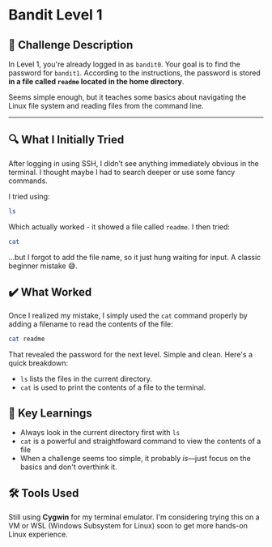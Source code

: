# Bandit Level 1

## 📝 **Challenge Description**  

In Level 1, you're already logged in as `bandit0`. Your goal is to find the password for `bandit1`. According to the instructions, the password is stored **in a file called `readme` located in the home directory**.  

Seems simple enough, but it teaches some basics about navigating the Linux file system and reading files from the command line.

---

## 🔍 **What I Initially Tried**  

After logging in using SSH, I didn’t see anything immediately obvious in the terminal. I thought maybe I had to search deeper or use some fancy commands.

I tried using:
```bash
ls
```
Which actually worked - it showed a file called `readme`.
I then tried: 
```bash
cat
```
...but I forgot to add the file name, so it just hung waiting for input. A classic beginner mistake 😅.

## ✔️ What Worked

Once I realized my mistake, I simply used the `cat` command properly by adding a filename to read the contents of the file:
```bash
cat readme
```

That revealed the password for the next level. Simple and clean.
Here's a quick breakdown:
- `ls` lists the files in the current directory.
- `cat` is used to print the contents of a file to the terminal.

## 🧠 Key Learnings
- Always look in the current directory first with `ls`
- `cat` is a powerful and straightfoward command to view the contents of a file
- When a challenge seems too simple, it probably *is*—just focus on the basics and don't overthink it.


## 🛠️ Tools Used
Still using **Cygwin** for my terminal emulator. I'm considering trying this on a VM or WSL (Windows Subsystem for Linux) soon to get more hands-on Linux experience. 
